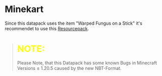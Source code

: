 <h1>Minekart</h1>

Since this datapack uses the item "Warped Fungus on a Stick" it's recommendet to use this [Resourcepack](https://github.com/PrimCargo693208/Minekart_Resourcepack).



> <h1 style="color:yellow">NOTE:</h1>
>
> Please Note, that this Datapack has some known Bugs in Minecraft Versions ≤ 1.20.5 caused by the new NBT-Format.

